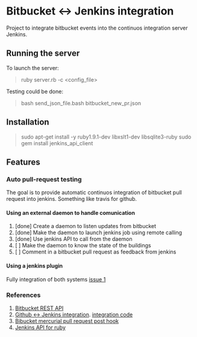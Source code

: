# Bitbucket <-> Jenkins integration

Project to integrate bitbucket events into the continuos integration server Jenkins.

## Running the server

To launch the server:
> ruby server.rb -c <config_file>

Testing could be done:
> bash send_json_file.bash bitbucket_new_pr.json

## Installation

> sudo apt-get install -y ruby1.9.1-dev libxslt1-dev libsqlite3-ruby
> sudo gem install jenkins_api_client 

## Features

### Auto pull-request testing

The goal is to provide automatic continuos integration of bitbucket pull request into jenkins. 
Something like travis for github.

#### Using an external daemon to handle comunication

1. [done] Create a daemon to listen updates from bitbucket
1. [done] Make the daemon to launch jenkins job using remote calling
1. [done] Use jenkins API to call from the daemon
1. [    ] Make the daemon to know the state of the buildings
1. [    ] Comment in a bitbucket pull request as feedback from jenkins

#### Using a jenkins plugin

Fully integration of both systems
[issue 1](https://bitbucket.org/osrf/bitbucket-jenkins/issue/1)

### References

1. [Bitbucket REST API](https://confluence.atlassian.com/display/BITBUCKET/Use+the+Bitbucket+REST+APIs)
1. [Github <-> Jenkins integration](http://buddylindsey.com/jenkins-and-github-pull-requests/). [integration code](https://github.com/janinko/ghprb)
1. [Bibucket mercurial pull request post hook](https://confluence.atlassian.com/display/BITBUCKET/Pull+Request+POST+hook+management)
1. [Jenkins API for ruby](https://rubygems.org/gems/jenkins_api_client)
